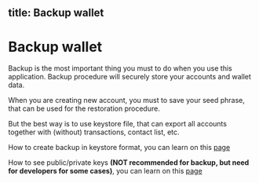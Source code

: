 title: Backup wallet
---

# Backup wallet

Backup is the most important thing you must to do when you use this application. Backup procedure will securely store your accounts and wallet data.

When you are creating new account, you must to save your seed phrase, that can be used for the restoration procedure.

But the best way is to use keystore file, that can export all accounts together with (without) transactions, contact list, etc.

How to create backup in keystore format, you can learn on this [page](/ui/backup/backup_wallet_keystore)

How to see public/private keys <b>(NOT recommended for backup, but need for developers for some cases)</b>, you can learn on this [page](/ui/backup/backup_wallet_keys)

